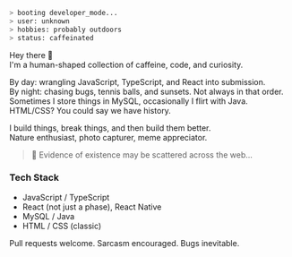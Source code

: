 ```bash
> booting developer_mode...
> user: unknown
> hobbies: probably outdoors
> status: caffeinated
```

Hey there 👋  
I'm a human-shaped collection of caffeine, code, and curiosity.

By day: wrangling JavaScript, TypeScript, and React into submission.  
By night: chasing bugs, tennis balls, and sunsets. Not always in that order.  
Sometimes I store things in MySQL, occasionally I flirt with Java.  
HTML/CSS? You could say we have history.

I build things, break things, and then build them better.  
Nature enthusiast, photo capturer, meme appreciator.

> 📸 Evidence of existence may be scattered across the web...

### Tech Stack
- JavaScript / TypeScript
- React (not just a phase), React Native
- MySQL / Java
- HTML / CSS (classic)

Pull requests welcome. Sarcasm encouraged. Bugs inevitable.
